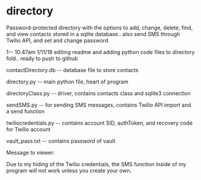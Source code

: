 # directory
Password-protected directory with the options to add, change, delete, find, and view contacts stored in a sqlite database.. also send SMS through Twilio API, and set and change password

1-- 10:47am 1/11/18 editing readme and adding python code files to directory fold.. ready to push to github

contactDirectory.db   -- database file to store contacts

directory.py          -- main python file, heart of program

directoryClass.py     -- driver, contains contacts class and sqlite3 connection

sendSMS.py            -- for sending SMS messages, contains Twilio API import and a send function

twiliocredentials.py  -- contains account SID, authToken, and recovery code for Twilio account

vault_pass.txt        -- contains password of vault

Message to viewer:

Due to my hiding of the Twilio credentials, the SMS function inside of my program will not work unless you create your own.
